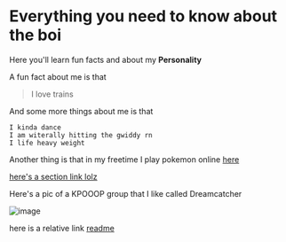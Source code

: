 # Everything you need to know about the boi

Here you'll learn fun facts and about my **Personality** 

A fun fact about me is that 
> I love trains 

And some more things about me is that 

```
I kinda dance
I am witerally hitting the gwiddy rn
I life heavy weight
```

Another thing is that in my freetime I play pokemon online [here](https://play.pokemonshowdown.com/)

[here's a section link lolz](https://github.com/pandawarlord/CSE-110-lab-1/new/main#everything-you-need-to-know-about-the-boi)

Here's a pic of a KPOOOP group that I like called Dreamcatcher

![image](https://cdn.discordapp.com/attachments/827404602613432321/1062648857420382259/20221228_221641.jpg)

here is a relative link [readme](readme.md)
